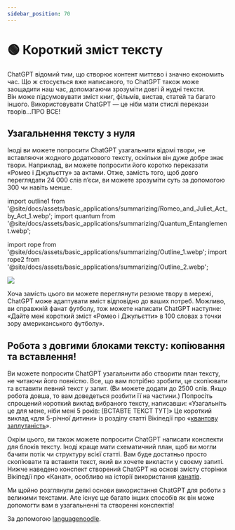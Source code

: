 ```yaml
---
sidebar_position: 70
---
```


# 🟢 Короткий зміст тексту

ChatGPT відомий тим, що створює контент миттєво і значно економить час. Що ж стосується вже написаного, то ChatGPT також може заощадити наш час, допомагаючи зрозуміти довгі й нудні тексти.  
Він може підсумовувати зміст книг, фільмів, вистав, статей та багато іншого. Використовувати ChatGPT — це ніби мати стислі перекази творів…ПРО ВСЕ!

## Узагальнення тексту з нуля

Іноді ви можете попросити ChatGPT узагальнити відомі твори, не вставляючи жодного додаткового тексту, оскільки він дуже добре знає твори. Наприклад, ви можете попросити його коротко переказати «Ромео і Джульєтту» за актами. Отже, замість того, щоб довго переглядати 24 000 слів п’єси, ви можете зрозуміти суть за допомогою 300 чи навіть менше.


import outline1 from '@site/docs/assets/basic_applications/summarizing/Romeo_and_Juliet_Act_by_Act_1.webp';
import quantum from '@site/docs/assets/basic_applications/summarizing/Quantum_Entanglement.webp';

import rope from '@site/docs/assets/basic_applications/summarizing/Outline_1.webp';
import rope2 from '@site/docs/assets/basic_applications/summarizing/Outline_2.webp';

<div style={{textAlign: 'left'}}>
  <img src={outline1} style={{width: "750px"}}/>
</div>

Хоча замість цього ви можете переглянути резюме твору в мережі, ChatGPT може адаптувати вміст відповідно до ваших потреб. Можливо, ви справжній фанат футболу, тож можете написати ChatGPT наступне: «Дайте мені короткий зміст «Ромео і Джульєтти» в 100 словах з точки зору американського футболу».

## Робота з довгими блоками тексту: копіювання та вставлення!

Ви можете попросити ChatGPT узагальнити або створити план тексту, не читаючи його повністю. Все, що вам потрібно зробити, це скопіювати та вставити певний текст у запит. (Ви можете додати до 2500 слів. Якщо робота довша, то вам доведеться розбити її на частини.) Попросіть спрощений короткий виклад вибраного тексту, написавши: «Узагальніть це для мене, ніби мені 5 років: [ВСТАВТЕ ТЕКСТ ТУТ]» Це короткий виклад «для 5-річної дитини» із розділу статті Вікіпедії про «[квантову заплутаність](https://en.wikipedia.org/wiki/Quantum_entanglement#:~:text=vte-,Quantum%20entanglement,-is%20the%20phenomenon)». 

<div style={{textAlign: 'left'}}>
  <LazyLoadImage src={quantum} style={{width: "750px"}} />
</div>

Окрім цього, ви також можете попросити ChatGPT написати конспекти для блоків тексту. Іноді краще мати схематичний план, щоб ви могли бачити потік чи структуру всієї статті. Вам буде достатньо просто скопіювати та вставити текст, який ви хочете викласти у своєму запиті.   
Нижче наведено конспект створений ChatGPT на основі змісту сторінки Вікіпедії про «Канат», особливо на історії використання [канатів](https://en.wikipedia.org/wiki/Rope#:~:text=to%20pull%20ropes.-,History,-Ancient%20Egyptians%20were).

<div style={{textAlign: 'left'}}>
  <LazyLoadImage src={rope} style={{width: "750px"}} />
</div>

<div style={{textAlign: 'left'}}>
  <LazyLoadImage src={rope2} style={{width: "750px"}} />
</div>

Ми щойно розглянули деякі основи використання ChatGPT для роботи з великими текстами. Але існує ще багато інших способів як він може допомогти вам в узагальненні та створенні конспектів!

За допомогою [languagenoodle](https://twitter.com/languagenoodle).
